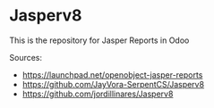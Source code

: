 Jasperv8
========

This is the repository for Jasper Reports in Odoo

Sources:
* https://launchpad.net/openobject-jasper-reports
* https://github.com/JayVora-SerpentCS/Jasperv8
* https://github.com/jordillinares/Jasperv8

